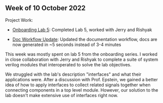 ## Week of 10 October 2022

Project Work:
  * [Onboarding Lab 5](link/to/repo): Completed Lab 5, worked with Jerry and
    Rishyak

  * [Doc Workflow Update](link/to/pull_request): Updated the documentation
    workflow, docs are now generated in ~5 seconds instead of 3-4 minutes

This week was mostly spent on lab 5 from the onboarding series. I worked in
close collaboration with Jerry and Rishyak to complete a suite of system
verilog modules that interoperated to solve the lab objectives.

We struggled with the lab's description "interfaces" and what their
applications were. After a discussion with Prof. Epstein, we gained a better
idea of how to apply interfaces to collect related signals together when
connecting components in a top level module. However, our solution to the
lab doesn't make extensive use of interfaces right now.
